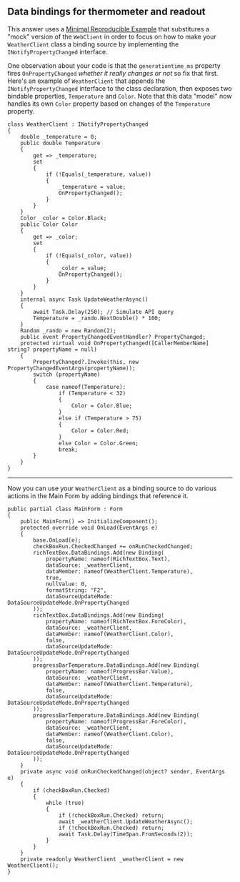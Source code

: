 ## Data bindings for thermometer and readout

This answer uses a [Minimal Reproducible Example](https://stackoverflow.com/help/minimal-reproducible-example) that substitures a "mock" version of the `WebClient` in order to focus on how to make your `WeatherClient` class a binding source by implementing the `INotifyPropertyChanged` interface.

One observation about your code is that the `generationtime_ms` property fires `OnPropertyChanged` _whether it really changes or not_ so fix that first. Here's an example of `WeatherClient` that appends the `INotifyPropertyChanged` interface to the class declaration, then exposes two bindable properties, `Temperature` and `Color`. Note that this data "model" now handles its own `Color` property based on changes of the `Temperature` property.

    class WeatherClient : INotifyPropertyChanged
    {
        double _temperature = 0;
        public double Temperature
        {
            get => _temperature;
            set
            {
                if (!Equals(_temperature, value))
                {
                    _temperature = value;
                    OnPropertyChanged();
                }
            }
        }
        Color _color = Color.Black;
        public Color Color
        {
            get => _color;
            set
            {
                if (!Equals(_color, value))
                {
                    _color = value;
                    OnPropertyChanged();
                }
            }
        }
        internal async Task UpdateWeatherAsync()
        {
            await Task.Delay(250); // Simulate API query
            Temperature = _rando.NextDouble() * 100;
        }
        Random _rando = new Random(2);
        public event PropertyChangedEventHandler? PropertyChanged;
        protected virtual void OnPropertyChanged([CallerMemberName] string? propertyName = null)
        {
            PropertyChanged?.Invoke(this, new PropertyChangedEventArgs(propertyName));
            switch (propertyName)
            {
                case nameof(Temperature):
                    if (Temperature < 32)
                    {
                        Color = Color.Blue;
                    }
                    else if (Temperature > 75)
                    {
                        Color = Color.Red;
                    }
                    else Color = Color.Green;
                    break;
            }
        }
    }

***

Now you can use your `WeatherClient` as a binding source to do various actions in the Main Form by adding bindings that reference it.

    public partial class MainForm : Form
    {
        public MainForm() => InitializeComponent();
        protected override void OnLoad(EventArgs e)
        {
            base.OnLoad(e);
            checkBoxRun.CheckedChanged += onRunCheckedChanged;
            richTextBox.DataBindings.Add(new Binding(
                propertyName: nameof(RichTextBox.Text),
                dataSource: _weatherClient,
                dataMember: nameof(WeatherClient.Temperature),
                true,
                nullValue: 0,
                formatString: "F2",
                dataSourceUpdateMode: DataSourceUpdateMode.OnPropertyChanged
            ));
            richTextBox.DataBindings.Add(new Binding(
                propertyName: nameof(RichTextBox.ForeColor),
                dataSource: _weatherClient,
                dataMember: nameof(WeatherClient.Color),
                false,
                dataSourceUpdateMode: DataSourceUpdateMode.OnPropertyChanged
            ));
            progressBarTemperature.DataBindings.Add(new Binding(
                propertyName: nameof(ProgressBar.Value),
                dataSource: _weatherClient,
                dataMember: nameof(WeatherClient.Temperature),
                false,
                dataSourceUpdateMode: DataSourceUpdateMode.OnPropertyChanged
            ));
            progressBarTemperature.DataBindings.Add(new Binding(
                propertyName: nameof(ProgressBar.ForeColor),
                dataSource: _weatherClient,
                dataMember: nameof(WeatherClient.Color),
                false,
                dataSourceUpdateMode: DataSourceUpdateMode.OnPropertyChanged
            ));
        }
        private async void onRunCheckedChanged(object? sender, EventArgs e)
        {
            if (checkBoxRun.Checked)
            {
                while (true)
                {
                    if (!checkBoxRun.Checked) return;
                    await _weatherClient.UpdateWeatherAsync();
                    if (!checkBoxRun.Checked) return;
                    await Task.Delay(TimeSpan.FromSeconds(2));
                }
            }
        }
        private readonly WeatherClient _weatherClient = new WeatherClient();
    }



